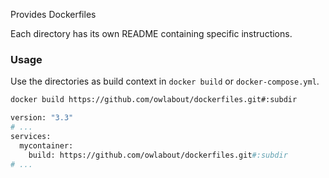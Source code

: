 Provides Dockerfiles

Each directory has its own README containing specific instructions.

### Usage

Use the directories as build context in `docker build` or `docker-compose.yml`.

```bash
docker build https://github.com/owlabout/dockerfiles.git#:subdir
```

```dockerfile
version: "3.3"
# ...
services:
  mycontainer:
    build: https://github.com/owlabout/dockerfiles.git#:subdir
# ...
```
